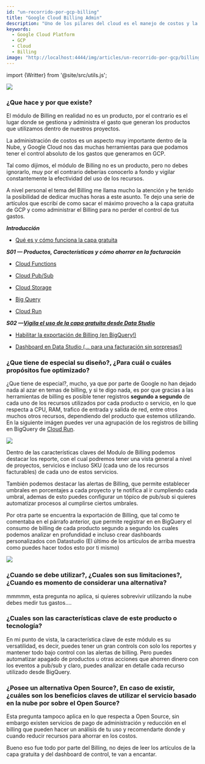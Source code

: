 ```yaml
---
id: "un-recorrido-por-gcp-billing"
title: "Google Cloud Billing Admin"
description: "Uno de los pilares del cloud es el manejo de costos y la buena administración de estos"
keywords:
  - Google Cloud Platform
  - GCP
  - Cloud
  - Billing
image: "http://localhost:4444/img/articles/un-recorrido-por-gcp/billing.jpg"
---
```

import {Writter} from '@site/src/utils.js';

<Writter 
  Photo="https://miro.medium.com/fit/c/256/256/2*XKiHV-3_LJvO6xeiGKheDQ.png" 
  Name="Felipe Velásquez Castro"
  Position="Google Developer Expert"
/>

![](http://localhost:4444/img/articles/un-recorrido-por-gcp/Billing.jpg)

### ¿Que hace y por que existe?

El módulo de Billing en realidad no es un producto, por el contrario es el lugar donde se gestiona y administra el gasto que generan los productos que utilizamos dentro de nuestros proyectos. 

La administración de costos es un aspecto muy importante dentro de la Nube, y Google Cloud nos das muchas herramientas para que podamos tener el control absoluto de los gastos que generamos en GCP.

Tal como dijimos, el módulo de Billing no es un producto, pero no debes ignorarlo, muy por el contrario deberías conocerlo a fondo y vigilar constantemente la efectividad del uso de los recursos.

A nivel personal el tema del Billing me llama mucho la atención y he tenido la posibilidad de dedicar muchas horas a este asunto. Te dejo una serie de artículos que escribí de como sacar el máximo provecho a la capa gratuita de GCP y como administrar el Billing para no perder el control de tus gastos.

***Introducción***

* [Qué es y cómo funciona la capa gratuita](../serie-capa-gratuita/entendiendo-la-capa-gratuita-de-gcp)

***S01 — Productos, Características y cómo ahorrar en la facturación***

* [Cloud Functions](../serie-capa-gratuita/entendiendo-la-capa-gratuita-de-gcp-cloud-functions)

* [Cloud Pub/Sub](../serie-capa-gratuita/entendiendo-la-capa-gratuita-de-gcp-pub-sub)

* [Cloud Storage](../serie-capa-gratuita/entendiendo-la-capa-gratuita-de-gcp-cloud-storage)

* [Big Query](../serie-capa-gratuita/entendiendo-la-capa-gratuita-de-gcp-bigquery)

* [Cloud Run](../serie-capa-gratuita/entendiendo-la-capa-gratuita-de-gcp-cloud-run)

***S02 —[Vigila el uso de la capa gratuita desde Data Studio](../serie-capa-gratuita/vigila-el-uso-de-la-capa-gratuita-desde-data-studio)***

* [Habilitar la exportación de Billing (en BigQuery!)](../serie-capa-gratuita/vigila-el-uso-de-la-capa-gratuita-desde-data-studio#habilitando-la-exportación-de-billing)

* [Dashboard en Data Studio (… para una facturación sin sorpresas!)](../serie-capa-gratuita/vigila-el-uso-de-la-capa-gratuita-desde-data-studio#preparando-los-datos-para-el-dashboard)


### ¿Que tiene de especial su diseño?, ¿Para cuál o cuáles propósitos fue optimizado?

¿Que tiene de especial?, mucho, ya que por parte de Google no han dejado nada al azar en temas de billing, y si te digo nada, es por que gracias a las herramientas de billing es posible tener registros **segundo a segundo** de cada uno de los recursos utilizados por cada producto o servicio, en lo que respecta a CPU, RAM, trafico de entrada y salida de red, entre otros muchos otros recursos, dependiendo del producto que estemos utilizando. En la siguiente imágen puedes ver una agrupación de los registros de billing en BigQuery de [Cloud Run](https://cloud.google.com/run). 



![](http://localhost:4444/img/articles/un-recorrido-por-gcp/billing_resources_usage.jpg)



Dentro de las características claves del Modulo de Billing podemos destacar los reporte, con el cual podremos tener una vista general a nivel de proyectos, servicios e incluso SKU (cada uno de los recursos facturables) de cada uno de estos servicios. 

También podemos destacar las alertas de Billing, que permite establecer umbrales en porcentajes a cada proyecto y te notifica al ir cumpliendo cada umbral, ademas de esto puedes configurar un tópico de pub/sub si quieres automatizar procesos al cumplirse ciertos umbrales. 

Por otra parte se encuentra la exportación de Billing, que tal como te comentaba en el párrafo anterior, que permite registrar en en BigQuery el consumo de billing de cada producto segundo a segundo los cuales podemos analizar en profundidad e incluso crear dashboards personalizados con Datastudio (El último de los artículos de arriba muestra como puedes hacer todos esto por ti mismo) 

![](http://localhost:4444/img/articles/un-recorrido-por-gcp/billing_menu.jpg)

### ¿Cuando se debe utilizar?, ¿Cuales son sus limitaciones?, ¿Cuando es momento de considerar una alternativa?

mmmmm, esta pregunta no aplica, si quieres sobrevivir utilizando la nube debes medir tus gastos....


### ¿Cuales son las características clave de este producto o tecnología?

En mi punto de vista, la característica clave de este módulo es su versatilidad, es decir, puedes tener un gran controls con solo los reportes y mantener todo bajo control con las alertas de billing. Pero puedes automatizar apagado de productos u otras acciones que ahorren dinero con los eventos a pub/sub y claro, puedes analizar en detalle cada recurso utilizado desde BigQuery. 

### ¿Posee un alternativa Open Source?, En caso de existir, ¿cuáles son los beneficios claves de utilizar el servicio basado en la nube por sobre el Open Source?

Esta pregunta tampoco aplica en lo que respecta a Open Source, sin embargo existen servicios de pago de administración y reducción en el billing que pueden hacer un análisis de tu uso y recomendarte donde y cuando reducir recursos para ahorrar en los costos.

Bueno eso fue todo por parte del Billing, no dejes de leer los artículos de la capa gratuita y del dashboard de control, te van a encantar.
